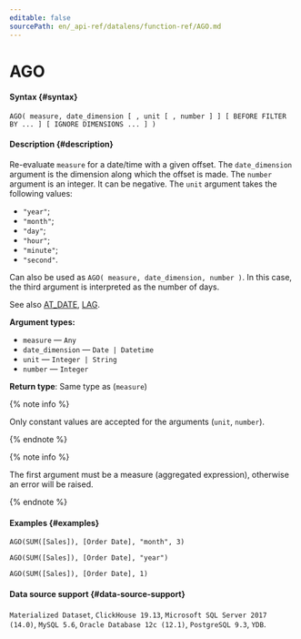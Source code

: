 ```yaml
---
editable: false
sourcePath: en/_api-ref/datalens/function-ref/AGO.md
---
```


# AGO



#### Syntax {#syntax}


```
AGO( measure, date_dimension [ , unit [ , number ] ] [ BEFORE FILTER BY ... ] [ IGNORE DIMENSIONS ... ] )
```

#### Description {#description}
Re-evaluate `measure` for a date/time with a given offset.
The `date_dimension` argument is the dimension along which the offset is made.
The `number` argument is an integer. It can be negative.
The `unit` argument takes the following values:
- `"year"`;
- `"month"`;
- `"day"`;
- `"hour"`;
- `"minute"`;
- `"second"`.

Can also be used as `AGO( measure, date_dimension, number )`. In this case, the third argument is interpreted as the number of days.

See also [AT_DATE](AT_DATE.md), [LAG](LAG.md).

**Argument types:**
- `measure` — `Any`
- `date_dimension` — `Date | Datetime`
- `unit` — `Integer | String`
- `number` — `Integer`


**Return type**: Same type as (`measure`)

{% note info %}

Only constant values are accepted for the arguments (`unit`, `number`).

{% endnote %}

{% note info %}

The first argument must be a measure (aggregated expression), otherwise an error will be raised.

{% endnote %}


#### Examples {#examples}

```
AGO(SUM([Sales]), [Order Date], "month", 3)
```

```
AGO(SUM([Sales]), [Order Date], "year")
```

```
AGO(SUM([Sales]), [Order Date], 1)
```


#### Data source support {#data-source-support}

`Materialized Dataset`, `ClickHouse 19.13`, `Microsoft SQL Server 2017 (14.0)`, `MySQL 5.6`, `Oracle Database 12c (12.1)`, `PostgreSQL 9.3`, `YDB`.
